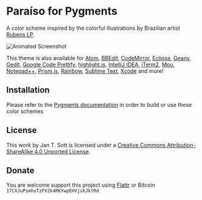 # Paraíso for Pygments

A color scheme inspired by the colorful illustrations by Brazilian artist [Rubens LP](http://www.rubenslp.com.br/).

![Animated Screenshot](https://raw.github.com/idleberg/Paraiso-Pygments/master/screenshot.png)

This theme is also available for [Atom](https://github.com/idleberg/atom-paraiso-dark), [BBEdit](https://github.com/idleberg/Paraiso-BBEdit), [CodeMirror](https://github.com/idleberg/Paraiso-CodeMirror), [Eclipse](https://github.com/idleberg/Paraiso-Eclipse), [Geany](https://github.com/idleberg/Paraiso-Geany), [Gedit](https://github.com/idleberg/Paraiso-Gedit), [Google Code Prettify](https://github.com/idleberg/Paraiso-Google-Code-Prettify), [highlight.js](https://github.com/idleberg/Paraiso-highlight.js), [IntelliJ IDEA](https://github.com/idleberg/Paraiso-IntelliJ-IDEA), [iTerm2](https://github.com/idleberg/Paraiso-iTerm2), [Mou](https://github.com/idleberg/Paraiso-Mou), [Notepad++](https://github.com/idleberg/Paraiso-Notepad-plus-plus), [Prism.js](https://github.com/idleberg/Paraiso-Prism), [Rainbow](https://github.com/idleberg/Paraiso-Rainbow), [Sublime Text](https://github.com/idleberg/Paraiso.tmTheme), [Xcode](https://github.com/idleberg/Paraiso-Xcode) and more!

## Installation

Please refer to the [Pygments documentation](http://pygments.org/docs/) in order to build or use these color schemes

## License

This work by Jan T. Sott is licensed under a [Creative Commons Attribution-ShareAlike 4.0 Unported License](http://creativecommons.org/licenses/by-sa/4.0/deed.en_US).

## Donate

You are welcome support this project using [Flattr](https://flattr.com/submit/auto?user_id=idleberg&url=https://github.com/idleberg/Paraiso-Pygments) or Bitcoin `17CXJuPsmhuTzFV2k4RKYwpEHVjskJktRd`